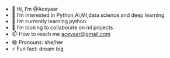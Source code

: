 - 👋 Hi, I’m @Aceyaar
- 👀 I’m interested in Python,Ai,Ml,data science and deep learning
- 🌱 I’m currently learning python 
- 💞️ I’m looking to collaborate on ml projects
- 📫 How to reach me aceyaar@gmail.com
- 😄 Pronouns: she/her
- ⚡ Fun fact: dream big 

<!---
Aceyaar/Aceyaar is a ✨ special ✨ repository because its `README.md` (this file) appears on your GitHub profile.
You can click the Preview link to take a look at your changes.
--->
